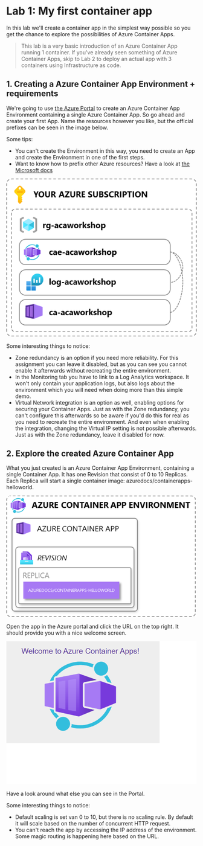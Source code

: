 # Lab 1: My first container app

In this lab we'll create a container app in the simplest way possible so you get the chance to explore the possibilities of Azure Container Apps.

> This lab is a very basic introduction of an Azure Container App running 1 container. If you've already seen something of Azure Container Apps, skip to Lab 2 to deploy an actual app with 3 containers using Infrastructure as code.

## 1. Creating a Azure Container App Environment + requirements

We're going to use [the Azure Portal](https://portal.azure.com/#view/HubsExtension/BrowseResource/resourceType/Microsoft.App%2FcontainerApps) to create an Azure Container App Environment containing a single Azure Container App. So go ahead and create your first App. Name the resources however you like, but the official prefixes can be seen in the image below.

Some tips:

- You can't create the Environment in this way, you need to create an App and create the Environment in one of the first steps.
- Want to know how to prefix other Azure resources? Have a look at [the Microsoft docs](https://learn.microsoft.com/en-us/azure/cloud-adoption-framework/ready/azure-best-practices/resource-abbreviations)

![Resources that we're going to create](img/created-resources.png)

Some interesting things to notice:

- Zone redundancy is an option if you need more reliability. For this assignment you can leave it disabled, but as you can see you cannot enable it afterwards without recreating the entire environment.
- In the Monitoring tab you have to link to a Log Analytics workspace. It won't only contain your application logs, but also logs about the environment which you will need when doing more than this simple demo.
- Virtual Network integration is an option as well, enabling options for securing your Container Apps. Just as with the Zone redundancy, you can't configure this afterwards so be aware if you'd do this for real as you need to recreate the entire environment. And even when enabling the integration, changing the Virtual IP setting is not possible afterwards. Just as with the Zone redundancy, leave it disabled for now.

## 2. Explore the created Azure Container App

What you just created is an Azure Container App Environment, containing a single Container App. It has one Revision that consist of 0 to 10 Replicas. Each Replica will start a single container image: azuredocs/containerapps-helloworld.

![The created Azure Container App Environment](img/created-environment.png)

Open the app in the Azure portal and click the URL on the top right. It should provide you with a nice welcome screen.

![The created Azure Container App Environment](img/welcome.png)

Have a look around what else you can see in the Portal.

Some interesting things to notice:

- Default scaling is set van 0 to 10, but there is no scaling rule. By default it will scale based on the number of concurrent HTTP request.
- You can't reach the app by accessing the IP address of the environment. Some magic routing is happening here based on the URL.
